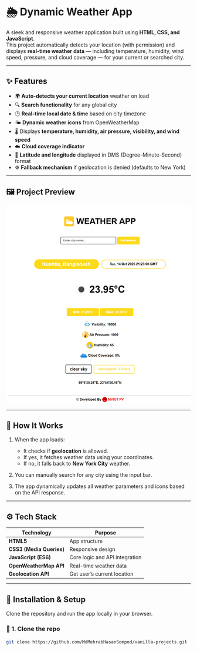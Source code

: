 # 🌦️ Dynamic Weather App

A sleek and responsive weather application built using **HTML, CSS, and JavaScript**.  
This project automatically detects your location (with permission) and displays **real-time weather data** — including temperature, humidity, wind speed, pressure, and cloud coverage — for your current or searched city.

---

## ✨ Features

- 🌍 **Auto-detects your current location** weather on load  
- 🔍 **Search functionality** for any global city  
- 🕒 **Real-time local date & time** based on city timezone  
- 🌤️ **Dynamic weather icons** from OpenWeatherMap  
- 🌡️ Displays **temperature, humidity, air pressure, visibility, and wind speed**  
- ☁️ **Cloud coverage indicator**  
- 🧭 **Latitude and longitude** displayed in DMS (Degree-Minute-Second) format  
- ⚙️ **Fallback mechanism** if geolocation is denied (defaults to New York)

---

## 🖼️ Project Preview

![Weather App Screenshot](./weather-app-preview.png)

---

## 🧠 How It Works

1. When the app loads:
   - It checks if **geolocation** is allowed.
   - If yes, it fetches weather data using your coordinates.  
   - If no, it falls back to **New York City** weather.

2. You can manually search for any city using the input bar.  
3. The app dynamically updates all weather parameters and icons based on the API response.  

---

## ⚙️ Tech Stack

| Technology | Purpose |
|-------------|----------|
| **HTML5** | App structure |
| **CSS3 (Media Queries)** | Responsive design |
| **JavaScript (ES6)** | Core logic and API integration |
| **OpenWeatherMap API** | Real-time weather data |
| **Geolocation API** | Get user’s current location |

---

## 🚀 Installation & Setup

Clone the repository and run the app locally in your browser.

### 🧩 1. Clone the repo

```bash
git clone https://github.com/MdMehrabHasanSompod/vanilla-projects.git
